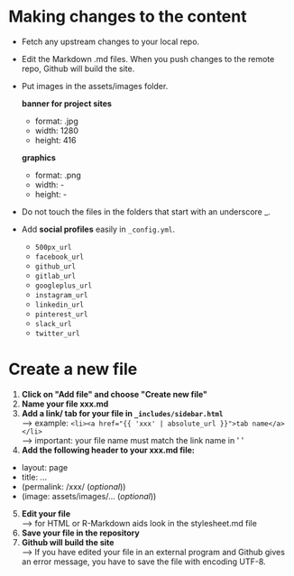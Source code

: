 # Making changes to the content

* Fetch any upstream changes to your local repo. 

* Edit the Markdown .md files. When you push changes to the remote repo, Github will build the site.

* Put images in the assets/images folder.

  **banner for project sites**
  - format: .jpg
  - width: 1280
  - height: 416
   
  **graphics**
  - format: .png
  - width: -
  - height: - 
    
* Do not touch the files in the folders that start with an underscore _. 

* Add **social profiles** easily in `_config.yml`.

  - `500px_url`
  - `facebook_url`
  - `github_url`
  - `gitlab_url`
  - `googleplus_url`
  - `instagram_url`
  - `linkedin_url`
  - `pinterest_url`
  - `slack_url`
  - `twitter_url`

# Create a new file 
 
1.	**Click on "Add file" and choose "Create new file"**  
2. **Name your file xxx.md**  
3. **Add a link/ tab for your file in `_includes/sidebar.html`**   
     --> example: `<li><a href="{{ 'xxx' | absolute_url }}">tab name</a></li>`  
     --> important: your file name must match the link name in '  '  
4.	**Add the following header to your xxx.md file:**  
   - layout: page  
   - title: ...  
   - (permalink: /xxx/ (*optional*))  
   - (image: assets/images/... (*optional*))  
5.	**Edit your file**  
     --> for HTML or R-Markdown aids look in the stylesheet.md file   
6.	**Save your file in the repository**  
7. **Github will build the site**   
     --> If you have edited your file in an external program and Github gives an error message, you have to save the file with encoding UTF-8.

 
